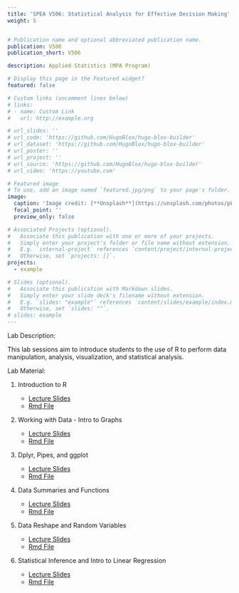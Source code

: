 ```yaml
---
title: 'SPEA V506: Statistical Analysis for Effective Decision Making'
weight: 5


# Publication name and optional abbreviated publication name.
publication: V506
publication_short: V506

description: Applied Statistics (MPA Program)

# Display this page in the Featured widget?
featured: false

# Custom links (uncomment lines below)
# links:
# - name: Custom Link
#   url: http://example.org

# url_slides: ''
# url_code: 'https://github.com/HugoBlox/hugo-blox-builder'
# url_dataset: 'https://github.com/HugoBlox/hugo-blox-builder'
# url_poster: ''
# url_project: ''
# url_source: 'https://github.com/HugoBlox/hugo-blox-builder'
# url_video: 'https://youtube.com'

# Featured image
# To use, add an image named `featured.jpg/png` to your page's folder.
image:
  caption: 'Image credit: [**Unsplash**](https://unsplash.com/photos/pLCdAaMFLTE)'
  focal_point: ''
  preview_only: false

# Associated Projects (optional).
#   Associate this publication with one or more of your projects.
#   Simply enter your project's folder or file name without extension.
#   E.g. `internal-project` references `content/project/internal-project/index.md`.
#   Otherwise, set `projects: []`.
projects:
  - example

# Slides (optional).
#   Associate this publication with Markdown slides.
#   Simply enter your slide deck's filename without extension.
#   E.g. `slides: "example"` references `content/slides/example/index.md`.
#   Otherwise, set `slides: ""`.
# slides: example
---
```


Lab Description: 

This lab sessions aim to introduce students to the use of R to perform data manipulation, analysis, visualization, and statistical analysis. 

Lab Material: 

1. Introduction to R 
   - [Lecture Slides](V506_Spring24_Lab1.html)
   - [Rmd File](V506_Spring24_Lab1.Rmd)

2. Working with Data - Intro to Graphs
   - [Lecture Slides](V506_Spring24_Lab2.html)
   - [Rmd File](V506_Spring24_Lab2.Rmd)


3. Dplyr, Pipes, and ggplot
   - [Lecture Slides](V506_Spring24_Lab3.html)
   - [Rmd File](V506_Spring24_Lab3.Rmd)

4. Data Summaries and Functions
   - [Lecture Slides](V506_Spring24_Lab4.html)
   - [Rmd File](V506_Spring24_Lab4.Rmd)


5. Data Reshape and Random Variables
   - [Lecture Slides](V506_Spring24_Lab5.html)
   - [Rmd File](V506_Spring24_Lab5.Rmd)

6. Statistical Inference and Intro to Linear Regression
   - [Lecture Slides](V506_Spring24_Lab6.html)
   - [Rmd File](V506_Spring24_Lab6.Rmd)